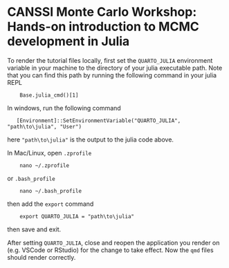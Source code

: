 # CANSSI Monte Carlo Workshop: Hands-on introduction to MCMC development in Julia

To render the tutorial files locally, first set the `QUARTO_JULIA` environment variable in your machine to the directory of your julia executable path. Note that you can find this path by running the following command in your julia REPL

```
    Base.julia_cmd()[1]
```

In windows, run the following command

```         
   [Environment]::SetEnvironmentVariable("QUARTO_JULIA", "path\to\julia", "User")
```
here `"path\to\julia"` is the output to the julia code above.

In Mac/Linux, open `.zprofile`

```         
    nano ~/.zprofile
```

or `.bash_profile`

```         
    nano ~/.bash_profile
```

then add the `export` command

```         
    export QUARTO_JULIA = "path\to\julia"
```

then save and exit.

After setting `QUARTO_JULIA`, close and reopen the application you render on (e.g. VSCode or RStudio) for the change to take effect. Now the `qmd` files should render correctly.